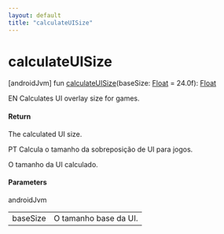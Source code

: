 ```yaml
---
layout: default
title: "calculateUISize"
---
```


# calculateUISize

[androidJvm]
fun [calculateUISize](calculate-u-i-size.md)(baseSize: [Float](https://kotlinlang.org/api/core/kotlin-stdlib/kotlin/-float/index.html) = 24.0f): [Float](https://kotlinlang.org/api/core/kotlin-stdlib/kotlin/-float/index.html)

EN Calculates UI overlay size for games.

#### Return

The calculated UI size.

PT Calcula o tamanho da sobreposição de UI para jogos.

O tamanho da UI calculado.

#### Parameters

androidJvm

| | |
|---|---|
| baseSize | O tamanho base da UI. |
